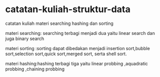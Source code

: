 # catatan-kuliah-struktur-data
catatan kuliah materi searching hashing dan sorting 

materi searching: searching terbagi menjadi dua yaitu linear search dan juga binary search

materi sorting :sorting dapat dibedakan menjadi insertion sort,bubble sort,selection sort,quick sort,merged sort, serta shell sort.

materi hashing:hashing terbagi tiga yaitu linear probbing ,aquadratic probbing ,chaining probbing
